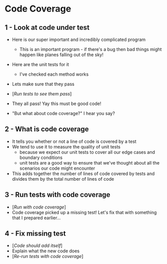 # Code Coverage

## 1 - Look at code under test

- Here is our super important and incredibly complicated program
  - This is an important program - if there's a bug then bad things might happen like planes falling out of the sky!
- Here are the unit tests for it
  - I've checked each method works

- Lets make sure that they pass
- [_Run tests to see them pass_]
- They all pass! Yay this must be good code!
- "But what about code coverage?" I hear you say?

## 2 - What is code coverage

- It tells you whether or not a line of code is covered by a test
- We tend to use it to measure the quality of unit tests
  - because we expect our unit tests to cover all our edge cases and boundary conditions
  - unit tests are a good way to ensure that we've thought about all the scenarios our code might encounter
- This adds together the number of lines of code covered by tests and divides them by the total number of lines of code

## 3 - Run tests with code coverage

- [_Run with code coverage_]
- Code coverage picked up a missing test! Let's fix that with something that I prepared earlier...

## 4 - Fix missing test

- [_Code should add itself_]
- Explain what the new code does
- [_Re-run tests with code coverage_]
